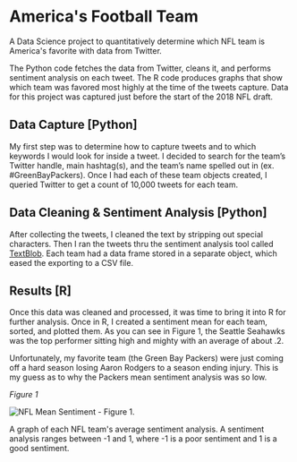 # America's Football Team

A Data Science project to quantitatively determine which NFL team is America's favorite with data from Twitter.

The Python code fetches the data from Twitter, cleans it, and performs sentiment analysis on each tweet. The R code produces graphs that show which team was favored most highly at the time of the tweets capture. Data for this project was captured just before the start of the 2018 NFL draft.

## Data Capture [Python]

My first step was to determine how to capture tweets and to which keywords I would look for inside a tweet. I decided to search for the team’s Twitter handle, main hashtag(s), and the team’s name spelled out in (ex. #GreenBayPackers). Once I had each of these team objects created, I queried Twitter to get a count of 10,000 tweets for each team.

## Data Cleaning & Sentiment Analysis [Python]

After collecting the tweets, I cleaned the text by stripping out special characters. Then I ran the tweets thru the sentiment analysis tool called [TextBlob](https://github.com/sloria/TextBlob/). Each team had a data frame stored in a separate object, which eased the exporting to a CSV file.

## Results [R]

Once this data was cleaned and processed, it was time to bring it into R for further analysis. Once in R, I created a sentiment mean for each team, sorted, and plotted them. As you can see in Figure 1, the Seattle Seahawks was the top performer sitting high and mighty with an average of about .2.

Unfortunately, my favorite team (the Green Bay Packers) were just coming off a hard season losing Aaron Rodgers to a season ending injury. This is my guess as to why the Packers mean sentiment analysis was so low.

_Figure 1_

![NFL Mean Sentiment - Figure 1.](https://i.imgur.com/ynXPHS5.png)

A graph of each NFL team's average sentiment analysis. A sentiment analysis ranges between -1 and 1, where -1 is a poor sentiment and 1 is a good sentiment.
